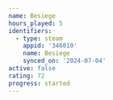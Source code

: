 ```yaml
---
name: Besiege
hours_played: 5
identifiers:
  - type: steam
    appid: '346010'
    name: Besiege
    synced_on: '2024-07-04'
active: false
rating: 72
progress: started
---
```


